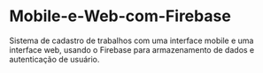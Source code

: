 # Mobile-e-Web-com-Firebase
Sistema de cadastro de trabalhos com uma interface mobile e uma interface web, usando o Firebase para armazenamento de dados e autenticação de usuário.
